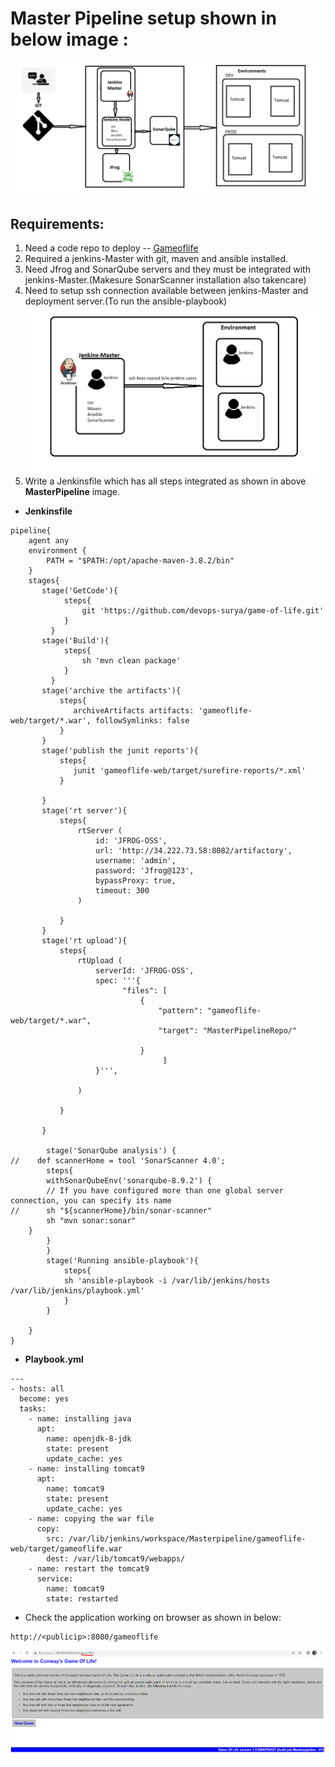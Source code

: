 # Master Pipeline setup shown in below image :
![preview](../images/sqpipeline.png)

## Requirements:
1. Need a code repo to deploy -- [Gameoflife](https://github.com/devops-surya/game-of-life.git)
2. Required a jenkins-Master with git, maven and ansible installed.
3. Need Jfrog and SonarQube servers and they must be integrated with jenkins-Master.(Makesure SonarScanner installation also takencare)
4. Need to setup ssh connection available between jenkins-Master and deployment server.(To run the ansible-playbook)
![preview](../images/ansible_injenkins.png)
5. Write a Jenkinsfile which has all steps integrated as shown in above __MasterPipeline__ image.

* __Jenkinsfile__
```
pipeline{
    agent any
    environment {
        PATH = "$PATH:/opt/apache-maven-3.8.2/bin"
    }
    stages{
       stage('GetCode'){
            steps{
                git 'https://github.com/devops-surya/game-of-life.git'
            }
         }        
       stage('Build'){
            steps{
                sh 'mvn clean package'
            }
         }
       stage('archive the artifacts'){
           steps{
              archiveArtifacts artifacts: 'gameoflife-web/target/*.war', followSymlinks: false
           }          
       }
       stage('publish the junit reports'){
           steps{
              junit 'gameoflife-web/target/surefire-reports/*.xml'
           }
           
       }
       stage('rt server'){
           steps{
               rtServer (
                   id: 'JFROG-OSS',
                   url: 'http://34.222.73.58:8082/artifactory',
                   username: 'admin',
                   password: 'Jfrog@123',
                   bypassProxy: true,
                   timeout: 300
               )

           }
       }
       stage('rt upload'){
           steps{
               rtUpload (
                   serverId: 'JFROG-OSS',
                   spec: '''{
                         "files": [
                             {
                                 "pattern": "gameoflife-web/target/*.war",
                                 "target": "MasterPipelineRepo/"

                             }
                                  ]
                   }''',
                        
               )

           }

       }

        stage('SonarQube analysis') {
//    def scannerHome = tool 'SonarScanner 4.0';
        steps{
        withSonarQubeEnv('sonarqube-8.9.2') { 
        // If you have configured more than one global server connection, you can specify its name
//      sh "${scannerHome}/bin/sonar-scanner"
        sh "mvn sonar:sonar"
    }
        }
        }
        stage('Running ansible-playbook'){
            steps{
            sh 'ansible-playbook -i /var/lib/jenkins/hosts /var/lib/jenkins/playbook.yml'
            }
        }
       
    }
}
```

* __Playbook.yml__

```
---
- hosts: all
  become: yes 
  tasks: 
    - name: installing java 
      apt:
        name: openjdk-8-jdk
        state: present
        update_cache: yes
    - name: installing tomcat9
      apt:
        name: tomcat9
        state: present 
        update_cache: yes
    - name: copying the war file
      copy:
        src: /var/lib/jenkins/workspace/Masterpipeline/gameoflife-web/target/gameoflife.war
        dest: /var/lib/tomcat9/webapps/
    - name: restart the tomcat9
      service:
        name: tomcat9
        state: restarted
```

* Check the application working on browser as shown in below:

```
http://<publicip>:8080/gameoflife
```

![preview](../images/golbrowser.png)



